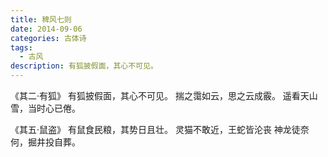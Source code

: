 ```yaml
---
title: 稗风七则
date: 2014-09-06
categories: 古体诗
tags:
  - 古风
description: 有狐披假面，其心不可见。
---
```


《其二·有狐》
有狐披假面，其心不可见。
揣之霭如云，思之云成霰。
遥看天山雪，当时心已倦。

《其五·鼠盗》
有鼠食民粮，其势日且壮。
灵猫不敢近，王蛇皆沦丧
神龙徒奈何，掘井投自葬。